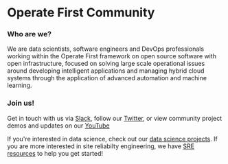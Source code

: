 # Operate First Community

### **Who are we?**

We are data scientists, software engineers and DevOps professionals working within the Operate First framework on open source software with open infrastructure, focused on solving large scale operational issues around developing intelligent applications and managing hybrid cloud systems through the application of advanced automation and machine learning.

### **Join us!**

Get in touch with us via [Slack](https://join.slack.com/t/operatefirst/shared_invite/zt-o2gn4wn8-O39g7sthTAuPCvaCNRnLww), follow our [Twitter](https://twitter.com/operatefirst), or view community project demos and updates on our [YouTube](https://www.youtube.com/channel/UCe87bwqlGoBQs2RvMQZ5_sg)

If you're interested in data science, check out our [data science projects](/data-science/projectsoverview.md). If you are more interested in site reliabilty engineering, we have [SRE resources](/operations/sre/README.md) to help you get started!